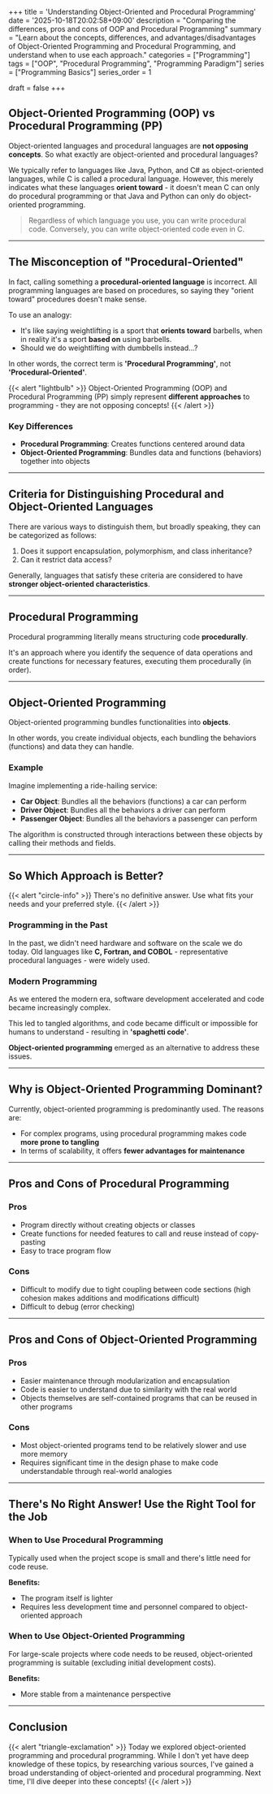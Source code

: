 +++
title = 'Understanding Object-Oriented and Procedural Programming'
date = '2025-10-18T20:02:58+09:00'
description = "Comparing the differences, pros and cons of OOP and Procedural Programming"
summary = "Learn about the concepts, differences, and advantages/disadvantages of Object-Oriented Programming and Procedural Programming, and understand when to use each approach."
categories = ["Programming"]
tags = ["OOP", "Procedural Programming", "Programming Paradigm"]
series = ["Programming Basics"]
series_order = 1

draft = false
+++

## Object-Oriented Programming (OOP) vs Procedural Programming (PP)

Object-oriented languages and procedural languages are **not opposing concepts**. So what exactly are object-oriented and procedural languages?

We typically refer to languages like Java, Python, and C# as object-oriented languages, while C is called a procedural language. However, this merely indicates what these languages **orient toward** - it doesn't mean C can only do procedural programming or that Java and Python can only do object-oriented programming.

> Regardless of which language you use, you can write procedural code. Conversely, you can write object-oriented code even in C.

---

## The Misconception of "Procedural-Oriented"

In fact, calling something a **procedural-oriented language** is incorrect. All programming languages are based on procedures, so saying they "orient toward" procedures doesn't make sense.

To use an analogy:
- It's like saying weightlifting is a sport that **orients toward** barbells, when in reality it's a sport **based on** using barbells.
- Should we do weightlifting with dumbbells instead...?

In other words, the correct term is **'Procedural Programming'**, not **'Procedural-Oriented'**.

{{< alert "lightbulb" >}}
Object-Oriented Programming (OOP) and Procedural Programming (PP) simply represent **different approaches** to programming - they are not opposing concepts!
{{< /alert >}}

### Key Differences

- **Procedural Programming**: Creates functions centered around data
- **Object-Oriented Programming**: Bundles data and functions (behaviors) together into objects

---

## Criteria for Distinguishing Procedural and Object-Oriented Languages

There are various ways to distinguish them, but broadly speaking, they can be categorized as follows:

1. Does it support encapsulation, polymorphism, and class inheritance?
2. Can it restrict data access?

Generally, languages that satisfy these criteria are considered to have **stronger object-oriented characteristics**.

---

## Procedural Programming

Procedural programming literally means structuring code **procedurally**.

It's an approach where you identify the sequence of data operations and create functions for necessary features, executing them procedurally (in order).

---

## Object-Oriented Programming

Object-oriented programming bundles functionalities into **objects**.

In other words, you create individual objects, each bundling the behaviors (functions) and data they can handle.

### Example

Imagine implementing a ride-hailing service:

- **Car Object**: Bundles all the behaviors (functions) a car can perform
- **Driver Object**: Bundles all the behaviors a driver can perform
- **Passenger Object**: Bundles all the behaviors a passenger can perform

The algorithm is constructed through interactions between these objects by calling their methods and fields.

---

## So Which Approach is Better?

{{< alert "circle-info" >}}
There's no definitive answer. Use what fits your needs and your preferred style.
{{< /alert >}}

### Programming in the Past

In the past, we didn't need hardware and software on the scale we do today. Old languages like **C, Fortran, and COBOL** - representative procedural languages - were widely used.

### Modern Programming

As we entered the modern era, software development accelerated and code became increasingly complex.

This led to tangled algorithms, and code became difficult or impossible for humans to understand - resulting in **'spaghetti code'**.

**Object-oriented programming** emerged as an alternative to address these issues.

---

## Why is Object-Oriented Programming Dominant?

Currently, object-oriented programming is predominantly used. The reasons are:

- For complex programs, using procedural programming makes code **more prone to tangling**
- In terms of scalability, it offers **fewer advantages for maintenance**

---

## Pros and Cons of Procedural Programming

### Pros

- Program directly without creating objects or classes
- Create functions for needed features to call and reuse instead of copy-pasting
- Easy to trace program flow

### Cons

- Difficult to modify due to tight coupling between code sections (high cohesion makes additions and modifications difficult)
- Difficult to debug (error checking)

---

## Pros and Cons of Object-Oriented Programming

### Pros

- Easier maintenance through modularization and encapsulation
- Code is easier to understand due to similarity with the real world
- Objects themselves are self-contained programs that can be reused in other programs

### Cons

- Most object-oriented programs tend to be relatively slower and use more memory
- Requires significant time in the design phase to make code understandable through real-world analogies

---

## There's No Right Answer! Use the Right Tool for the Job

### When to Use Procedural Programming

Typically used when the project scope is small and there's little need for code reuse.

**Benefits:**
- The program itself is lighter
- Requires less development time and personnel compared to object-oriented approach

### When to Use Object-Oriented Programming

For large-scale projects where code needs to be reused, object-oriented programming is suitable (excluding initial development costs).

**Benefits:**
- More stable from a maintenance perspective

---

## Conclusion

{{< alert "triangle-exclamation" >}}
Today we explored object-oriented programming and procedural programming.
While I don't yet have deep knowledge of these topics, by researching various sources, I've gained a broad understanding of object-oriented and procedural programming. Next time, I'll dive deeper into these concepts!
{{< /alert >}}
